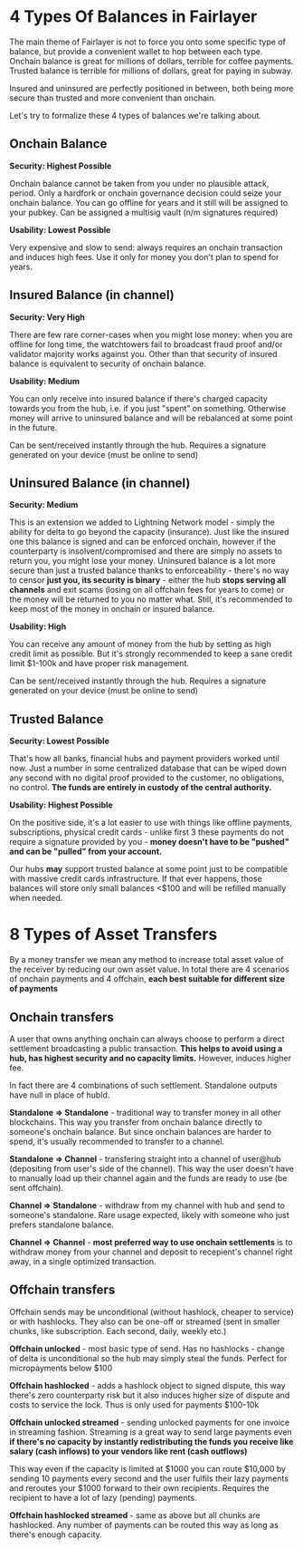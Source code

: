 # 4 Types Of Balances in Fairlayer

The main theme of Fairlayer is not to force you onto some specific type of balance, but provide a convenient wallet to hop between each type. Onchain balance is great for millions of dollars, terrible for coffee payments. Trusted balance is terrible for millions of dollars, great for paying in subway. 

Insured and uninsured are perfectly positioned in between, both being more secure than trusted and more convenient than onchain.

Let's try to formalize these 4 types of balances we're talking about.

## Onchain Balance

**Security: Highest Possible**

Onchain balance cannot be taken from you under no plausible attack, period. Only a hardfork or onchain governance decision could seize your onchain balance. You can go offline for years and it still will be assigned to your pubkey. Can be assigned a multisig vault (n/m signatures required)

**Usability: Lowest Possible**

Very expensive and slow to send: always requires an onchain transaction and induces high fees. Use it only for money you don't plan to spend for years. 

## Insured Balance (in channel)

**Security: Very High** 

There are few rare corner-cases when you might lose money: when you are offline for long time, the watchtowers fail to broadcast fraud proof and/or validator majority works against you. Other than that security of insured balance is equivalent to security of onchain balance.

**Usability: Medium** 

You can only receive into insured balance if there's charged capacity towards you from the hub, i.e. if you just "spent" on something. Otherwise money will arrive to uninsured balance and will be rebalanced at some point in the future. 

Can be sent/received instantly through the hub. Requires a signature generated on your device (must be online to send)

## Uninsured Balance (in channel)

**Security: Medium**

This is an extension we added to Lightning Network model - simply the ability for delta to go beyond the capacity (insurance). Just like the insured one this balance is signed and can be enforced onchain, however if the counterparty is insolvent/compromised and there are simply no assets to return you, you might lose your money. Uninsured balance is a lot more secure than just a trusted balance thanks to enforceability - there's no way to censor **just you, its security is binary** - either the hub **stops serving all channels** and exit scams (losing on all offchain fees for years to come) or the money will be returned to you no matter what. Still, it's recommended to keep most of the money in onchain or insured balance.

**Usability: High** 

You can receive any amount of money from the hub by setting as high credit limit as possible. But it's strongly recommended to keep a sane credit limit $1-100k and have proper risk management. 

Can be sent/received instantly through the hub. Requires a signature generated on your device (must be online to send)

## Trusted Balance

**Security: Lowest Possible**

That's how all banks, financial hubs and payment providers worked until now. Just a number in some centralized database that can be wiped down any second with no digital proof provided to the customer, no obligations, no control. **The funds are entirely in custody of the central authority.**

**Usability: Highest Possible**

On the positive side, it's a lot easier to use with things like offline payments, subscriptions, physical credit cards - unlike first 3 these payments do not require a signature provided by you - **money doesn't have to be "pushed" and can be "pulled" from your account.**

Our hubs **may** support trusted balance at some point just to be compatible with massive credit cards infrastructure. If that ever happens, those balances will store only small balances <$100 and will be refilled manually when needed.

# 8 Types of Asset Transfers

By a money transfer we mean any method to increase total asset value of the receiver by reducing our own asset value. In total there are 4 scenarios of onchain payments and 4 offchain, **each best suitable for different size of payments**

## Onchain transfers

A user that owns anything onchain can always choose to perform a direct settlement broadcasting a public transaction. **This helps to avoid using a hub, has highest security and no capacity limits.** However, induces higher fee.

In fact there are 4 combinations of such settlement. Standalone outputs have null in place of hubId. 

**Standalone => Standalone** - traditional way to transfer money in all other blockchains. This way you transfer from onchain balance directly to someone's onchain balance. But since onchain balances are harder to spend, it's usually recommended to transfer to a channel.

**Standalone => Channel** - transfering straight into a channel of user@hub (depositing from user's side of the channel). This way the user doesn't have to manually load up their channel again and the funds are ready to use (be sent offchain).

**Channel => Standalone** - withdraw from my channel with hub and send to someone's standalone. Rare usage expected, likely with someone who just prefers standalone balance.

**Channel => Channel**  - **most preferred way to use onchain settlements** is to withdraw money from your channel and deposit to recepient's channel right away, in a single optimized transaction.

## Offchain transfers

Offchain sends may be unconditional (without hashlock, cheaper to service) or with hashlocks. They also can be one-off or streamed (sent in smaller chunks, like subscription. Each second, daily, weekly etc.)

**Offchain unlocked** - most basic type of send. Has no hashlocks - change of delta is unconditional so the hub may simply steal the funds. Perfect for micropayments below $100

**Offchain hashlocked** - adds a hashlock object to signed dispute, this way there's zero counterparty risk but it also induces higher size of dispute and costs to service the lock. Thus is only used for payments $100-10k

**Offchain unlocked streamed** - sending unlocked payments for one invoice in streaming fashion. Streaming is a great way to send large payments even **if there's no capacity by instantly redistributing the funds you receive like salary (cash inflows) to your vendors like rent (cash outflows)**

This way even if the capacity is limited at $1000 you can route $10,000 by sending 10 payments every second and the user fulfils their lazy payments and reroutes your $1000 forward to their own recipients. Requires the recipient to have a lot of lazy (pending) payments. 

**Offchain hashlocked streamed** - same as above but all chunks are hashlocked. Any number of payments can be routed this way as long as there's enough capacity.


